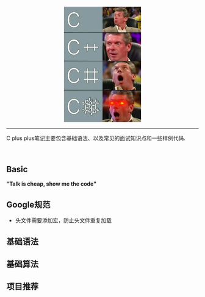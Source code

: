 <p align="center"><img width="40%" src="pic/cppppppppp.jpg" /></p>

--------------------------------------------------------------------------------

C plus plus笔记主要包含基础语法、以及常见的面试知识点和一些样例代码.

<br/>

## Basic

**"Talk is cheap, show me the code"**

## Google规范
* 头文件需要添加宏，防止头文件重复加载

## 基础语法

## 基础算法

## 项目推荐
